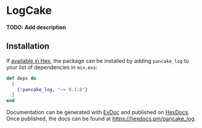 # LogCake

**TODO: Add description**

## Installation

If [available in Hex](https://hex.pm/docs/publish), the package can be installed
by adding `pancake_log` to your list of dependencies in `mix.exs`:

```elixir
def deps do
  [
    {:pancake_log, "~> 0.1.0"}
  ]
end
```

Documentation can be generated with [ExDoc](https://github.com/elixir-lang/ex_doc)
and published on [HexDocs](https://hexdocs.pm). Once published, the docs can
be found at <https://hexdocs.pm/pancake_log>.

